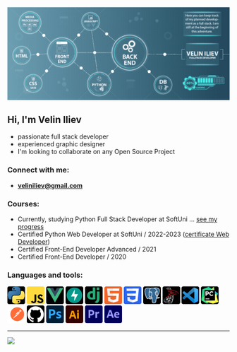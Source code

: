 <img src="./logos/github-newheader2.png" alt="Python">

## Hi, I'm Velin Iliev

- passionate full stack developer
- experienced graphic designer
- I'm looking to collaborate on any Open Source Project

### Connect with me:

- **veliniliev@gmail.com**

### Courses:

- Currently, studying Python Full Stack Developer at SoftUni ... [see my progress]
- Certified Python Web Developer at SoftUni / 2022-2023 ([certificate Web Developer])
- Certified Front-End Developer Advanced / 2021
- Certified Front-End Developer / 2020

### Languages and tools:

<p>
    <img src="./logos/Python-logo-notext.svg" alt="Python" width="40" height="40">
    <img src="./logos/Javascript_badge.svg" alt="JavaScript" width="40" height="40">
    <img src="./logos/vuejs.svg" alt="VueJS" width="40" height="40">
    <img src="./logos/fastapi.svg" alt="FastAPI" width="40" height="40">
    <img src="./logos/django.svg" alt="Django" width="40" height="40">
    <img src="./logos/HTML5_logo_and_wordmark.svg" alt="HTML5" width="40" height="40">
    <img src="./logos/CSS3_logo_and_wordmark.svg" alt="CSS" width="40" height="40">
    <img src="./logos/Postgresql.svg" alt="PostgreSQL" width="40" height="40">
    <img src="./logos/mssql.svg" alt="MSSQL" width="40" height="40">
    <img src="./logos/vscode.svg" alt="VSCode" width="40" height="40">
    <img src="./logos/PyCharm_Icon.svg" alt="Pycharm" width="40" height="40">
    <img src="./logos/postman.svg" alt="Postman" width="40" height="40">
    <img src="./logos/Github.svg" alt="GitHub" width="40" height="40">
    <img src="./logos/photoshop.svg" alt="Photoshop" width="40" height="40">
    <img src="./logos/illustrator.svg" alt="Illustrator" width="40" height="40">
    <img src="./logos/premiere.svg" alt="Premiere" width="40" height="40">
    <img src="./logos/afterEffects.svg" alt="AfterEffects" width="40" height="40">

</p>
<hr>

<img height="160" src="https://github-readme-stats-git-masterrstaa-rickstaa.vercel.app/api/top-langs/?username=VelinIliev&layout=compact&text_color=FFFFFF&bg_color=09131B&hide_border=true" />

[see my progress]:https://github.com/VelinIliev/SoftUni-Python-Full-Stack-Developer-progress

[certificate Web Developer]: https://softuni.bg/certificates/details/191128/8aab45c5